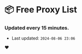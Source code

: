 # :package: Free Proxy List
### Updated every 15 minutes.

- Last updated: `2024-08-06 23:06`

:heart:
